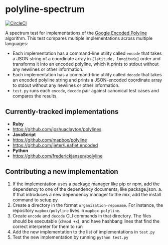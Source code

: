 # polyline-spectrum

[![CircleCI](https://circleci.com/gh/mapbox/polyline-spectrum/tree/master.svg?style=svg)](https://circleci.com/gh/mapbox/polyline-spectrum/tree/master)

A spectrum test for implementations of the [Google Encoded Polyline](https://developers.google.com/maps/documentation/utilities/polylinealgorithm)
algorithm. This test compares multiple implementations across multiple languages:

* Each implementation has a command-line utility called `encode` that takes a JSON
  string of a coordinate array in `[latitude, longitude]` order and transforms
  it into an encoded polyline, which it prints to stdout without any newlines
  or other information.
* Each implementation has a command-line utility called `decode` that takes an
  encoded polyline string and prints a JSON-encoded coordinate array
  to stdout without any newlines
  or other information.
* `test.py` runs each `encode`, `decode` pair against canonical test cases
  and compares the results.

## Currently-tracked implementations

* **Ruby**
* https://github.com/joshuaclayton/polylines 
* **JavaScript**
* https://github.com/mapbox/polyline
* https://github.com/jieter/Leaflet.encoded
* **Python**
* https://github.com/frederickjansen/polyline

## Contributing a new implementation

1. If the implementation uses a package manager like pip or npm,
   add the dependency to one of the dependency documents, like package.json.
   a. If that introduces a new dependency manager to the mix, add the install
     command to setup.py
2. Create a directory in the format `organization-reponame`. For instance,
   the repository `mapbox/polyline` lives in `mapbox-polyline`.
3. Create `encode` and `decode` CLI commands in that directory. The files
   should be executable (`chmod +x`), and have hashbang lines that find
   the correct interpreter for them to run
4. Add the new implementation to the list of implementations in `test.py`
5. Test the new implementation by running `python test.py`
